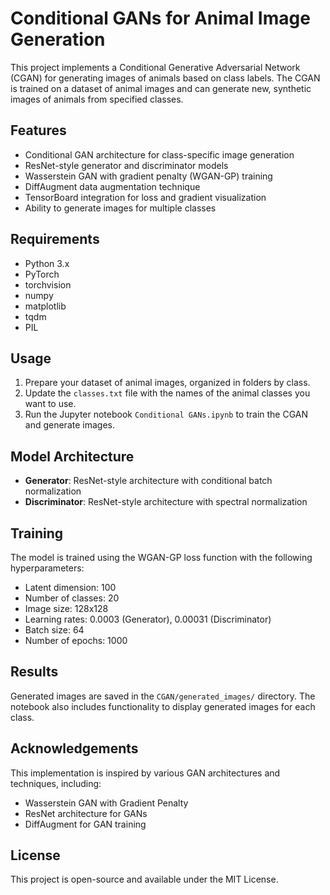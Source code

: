 # Conditional GANs for Animal Image Generation

This project implements a Conditional Generative Adversarial Network (CGAN) for generating images of animals based on class labels. The CGAN is trained on a dataset of animal images and can generate new, synthetic images of animals from specified classes.

## Features

- Conditional GAN architecture for class-specific image generation
- ResNet-style generator and discriminator models
- Wasserstein GAN with gradient penalty (WGAN-GP) training
- DiffAugment data augmentation technique
- TensorBoard integration for loss and gradient visualization
- Ability to generate images for multiple classes

## Requirements

- Python 3.x
- PyTorch
- torchvision
- numpy
- matplotlib
- tqdm
- PIL

## Usage

1. Prepare your dataset of animal images, organized in folders by class.
2. Update the `classes.txt` file with the names of the animal classes you want to use.
3. Run the Jupyter notebook `Conditional GANs.ipynb` to train the CGAN and generate images.

## Model Architecture

- **Generator**: ResNet-style architecture with conditional batch normalization
- **Discriminator**: ResNet-style architecture with spectral normalization

## Training

The model is trained using the WGAN-GP loss function with the following hyperparameters:

- Latent dimension: 100
- Number of classes: 20
- Image size: 128x128
- Learning rates: 0.0003 (Generator), 0.00031 (Discriminator)
- Batch size: 64
- Number of epochs: 1000

## Results

Generated images are saved in the `CGAN/generated_images/` directory. The notebook also includes functionality to display generated images for each class.

## Acknowledgements

This implementation is inspired by various GAN architectures and techniques, including:

- Wasserstein GAN with Gradient Penalty
- ResNet architecture for GANs
- DiffAugment for GAN training

## License

This project is open-source and available under the MIT License.
